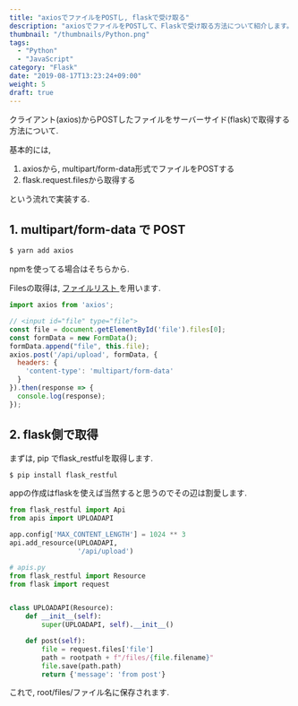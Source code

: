 ```yaml
---
title: "axiosでファイルをPOSTし, flaskで受け取る"
description: "axiosでファイルをPOSTして、Flaskで受け取る方法について紹介します。"
thumbnail: "/thumbnails/Python.png"
tags:
  - "Python"
  - "JavaScript"
category: "Flask"
date: "2019-08-17T13:23:24+09:00"
weight: 5
draft: true
---
```


クライアント(axios)からPOSTしたファイルをサーバーサイド(flask)で取得する方法について.

基本的には,

1. axiosから, multipart/form-data形式でファイルをPOSTする
2. flask.request.filesから取得する

という流れで実装する.

## 1. multipart/form-data で POST

``` bash
$ yarn add axios
```

npmを使ってる場合はそちらから.

Filesの取得は,
[ファイルリスト
](https://developer.mozilla.org/ja/docs/Web/API/FileList#Using_the_file_list)
を用います.

``` javascript
import axios from 'axios';

// <input id="file" type="file">
const file = document.getElementById('file').files[0];
const formData = new FormData();
formData.append("file", this.file);
axios.post('/api/upload', formData, {
  headers: {
    'content-type': 'multipart/form-data'
  }
}).then(response => {
  console.log(response);
});
```

## 2. flask側で取得

まずは, pip でflask_restfulを取得します.

``` bash
$ pip install flask_restful
```

appの作成はflaskを使えば当然すると思うのでその辺は割愛します.

``` python
from flask_restful import Api
from apis import UPLOADAPI

app.config['MAX_CONTENT_LENGTH'] = 1024 ** 3
api.add_resource(UPLOADAPI,
                 '/api/upload')
```

``` python
# apis.py
from flask_restful import Resource
from flask import request


class UPLOADAPI(Resource):
    def __init__(self):
        super(UPLOADAPI, self).__init__()

    def post(self):
        file = request.files['file']
        path = rootpath + f"/files/{file.filename}"
        file.save(path.path)
        return {'message': 'from post'}
```

これで, root/files/ファイル名に保存されます.
